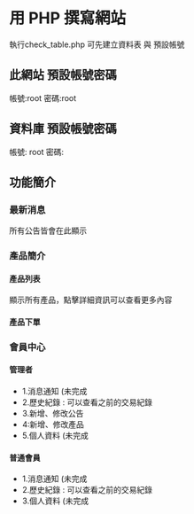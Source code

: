 # 用 PHP 撰寫網站
執行check_table.php 可先建立資料表 與 預設帳號


## 此網站 預設帳號密碼
帳號:root
密碼:root

## 資料庫 預設帳號密碼
帳號: root
密碼: 

## 功能簡介

### 最新消息
所有公告皆會在此顯示

### 產品簡介

#### 產品列表
顯示所有產品，點擊詳細資訊可以查看更多內容

#### 產品下單

### 會員中心

#### 管理者

* 1.消息通知 (未完成
* 2.歷史紀錄 : 可以查看之前的交易紀錄
* 3.新增、修改公告
* 4:新增、修改產品 
* 5.個人資料 (未完成

#### 普通會員

* 1.消息通知 (未完成
* 2.歷史紀錄 : 可以查看之前的交易紀錄
* 3.個人資料 (未完成
